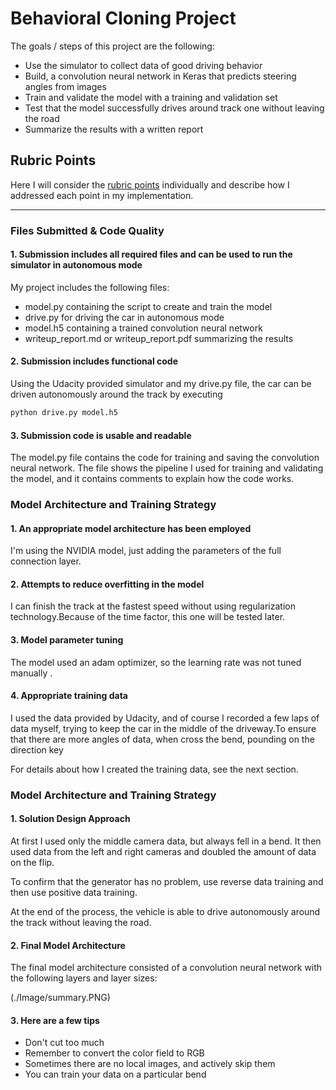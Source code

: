 # Behavioral Cloning Project

The goals / steps of this project are the following:
* Use the simulator to collect data of good driving behavior
* Build, a convolution neural network in Keras that predicts steering angles from images
* Train and validate the model with a training and validation set
* Test that the model successfully drives around track one without leaving the road
* Summarize the results with a written report

## Rubric Points
Here I will consider the [rubric points](https://review.udacity.com/#!/rubrics/432/view) individually and describe how I addressed each point in my implementation.  

---
### Files Submitted & Code Quality

#### 1. Submission includes all required files and can be used to run the simulator in autonomous mode

My project includes the following files:
* model.py containing the script to create and train the model
* drive.py for driving the car in autonomous mode
* model.h5 containing a trained convolution neural network 
* writeup_report.md or writeup_report.pdf summarizing the results

#### 2. Submission includes functional code
Using the Udacity provided simulator and my drive.py file, the car can be driven autonomously around the track by executing 
```sh
python drive.py model.h5
```

#### 3. Submission code is usable and readable

The model.py file contains the code for training and saving the convolution neural network. The file shows the pipeline I used for training and validating the model, and it contains comments to explain how the code works.

### Model Architecture and Training Strategy

#### 1. An appropriate model architecture has been employed

I'm using the NVIDIA model, just adding the parameters of the full connection layer.

#### 2. Attempts to reduce overfitting in the model

I can finish the track at the fastest speed without using regularization technology.Because of the time factor, this one will be tested later.

#### 3. Model parameter tuning

The model used an adam optimizer, so the learning rate was not tuned manually .

#### 4. Appropriate training data

I used the data provided by Udacity, and of course I recorded a few laps of data myself, trying to keep the car in the middle of the driveway.To ensure that there are more angles of data, when cross the bend, pounding on the direction key

For details about how I created the training data, see the next section. 

### Model Architecture and Training Strategy

#### 1. Solution Design Approach

At first I used only the middle camera data, but always fell in a bend.
It then used data from the left and right cameras and doubled the amount of data on the flip.

To confirm that the generator has no problem, use reverse data training and then use positive data training.

At the end of the process, the vehicle is able to drive autonomously around the track without leaving the road.

#### 2. Final Model Architecture

The final model architecture  consisted of a convolution neural network with the following layers and layer sizes:

(./Image/summary.PNG)

#### 3. Here are a few tips
* Don't cut too much
* Remember to convert the color field to RGB
* Sometimes there are no local images, and actively skip them
* You can train your data on a particular bend

 

